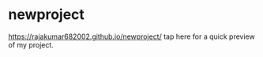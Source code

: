 # newproject
 https://rajakumar682002.github.io/newproject/ tap here for a quick preview of my project.
